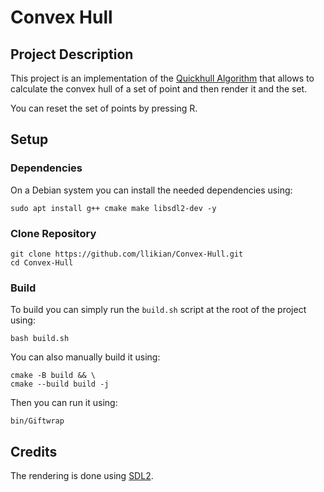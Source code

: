 # Convex Hull
## Project Description
This project is an implementation of the [Quickhull Algorithm](https://en.wikipedia.org/wiki/Quickhull) that allows to calculate the
convex hull of a set of point and then render it and the set.

You can reset the set of points by pressing R.

## Setup
### Dependencies
On a Debian system you can install the needed dependencies using:
```shell
sudo apt install g++ cmake make libsdl2-dev -y
```

### Clone Repository
```shell
git clone https://github.com/llikian/Convex-Hull.git
cd Convex-Hull
```

### Build
To build you can simply run the `build.sh` script at the root of the project using:
```shell
bash build.sh
```

You can also manually build it using:
```shell
cmake -B build && \
cmake --build build -j
```

Then you can run it using:
```shell
bin/Giftwrap
```

## Credits
The rendering is done using [SDL2](https://www.libsdl.org/).